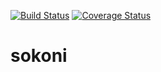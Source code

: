 [![Build Status](https://travis-ci.org/arthuroe/sokoni.svg?branch=master)](https://travis-ci.org/arthuroe/sokoni)
[![Coverage Status](https://coveralls.io/repos/github/arthuroe/sokoni/badge.svg?branch=master)](https://coveralls.io/github/arthuroe/sokoni?branch=master)
# sokoni
